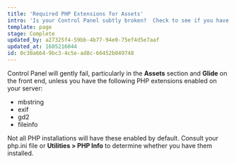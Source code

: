 ```yaml
---
title: 'Required PHP Extensions for Assets'
intro: 'Is your Control Panel subtly broken?  Check to see if you have these PHP extensions enabled.'
template: page
stage: Complete
updated_by: a27325f4-59bb-4b77-94e0-75ef4d5e7aaf
updated_at: 1605216044
id: 0c30a664-9bc3-4c5e-ad8c-66452b049748
---
```

Control Panel will gently fail, particularly in the **Assets** section and **Glide** on the front end, unless you have the following PHP extensions enabled on your server:

- mbstring
- exif
- gd2
- fileinfo

Not all PHP installations will have these enabled by default.  Consult your php.ini file or **Utilities > PHP Info** to determine whether you have them installed.
